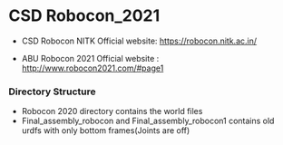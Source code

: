 # CSD Robocon_2021

- CSD Robocon NITK Official website: https://robocon.nitk.ac.in/

- ABU Robocon 2021 Official website : http://www.robocon2021.com/#page1

### Directory Structure

* Robocon 2020 directory contains the world files
* Final_assembly_robocon and Final_assembly_robocon1 contains old urdfs with only bottom frames(Joints are off)